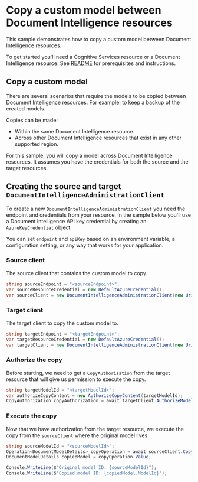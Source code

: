 # Copy a custom model between Document Intelligence resources

This sample demonstrates how to copy a custom model between Document Intelligence resources.

To get started you'll need a Cognitive Services resource or a Document Intelligence resource. See [README][README] for prerequisites and instructions.

## Copy a custom model

There are several scenarios that require the models to be copied between Document Intelligence resources. For example: to keep a backup of the created models.

Copies can be made:
- Within the same Document Intelligence resource.
- Across other Document Intelligence resources that exist in any other supported region.

For this sample, you will copy a model across Document Intelligence resources. It assumes you have the credentials for both the source and the target resources.

## Creating the source and target `DocumentIntelligenceAdministrationClient`

To create a new `DocumentIntelligenceAdministrationClient` you need the endpoint and credentials from your resource. In the sample below you'll use a Document Intelligence API key credential by creating an `AzureKeyCredential` object.

You can set `endpoint` and `apiKey` based on an environment variable, a configuration setting, or any way that works for your application.

### Source client

The source client that contains the custom model to copy.

```C# Snippet:DocumentIntelligenceSampleCreateCopySourceClient
string sourceEndpoint = "<sourceEndpoint>";
var sourceResourceCredential = new DefaultAzureCredential();
var sourceClient = new DocumentIntelligenceAdministrationClient(new Uri(sourceEndpoint), sourceResourceCredential);
```

### Target client

The target client to copy the custom model to.

```C# Snippet:DocumentIntelligenceSampleCreateCopyTargetClient
string targetEndpoint = "<targetEndpoint>";
var targetResourceCredential = new DefaultAzureCredential();
var targetClient = new DocumentIntelligenceAdministrationClient(new Uri(targetEndpoint), targetResourceCredential);
```

### Authorize the copy

Before starting, we need to get a `CopyAuthorization` from the target resource that will give us permission to execute the copy.
```C# Snippet:DocumentIntelligenceSampleGetCopyAuthorization
string targetModelId = "<targetModelId>";
var authorizeCopyContent = new AuthorizeCopyContent(targetModelId);
CopyAuthorization copyAuthorization = await targetClient.AuthorizeModelCopyAsync(authorizeCopyContent);
```

### Execute the copy

Now that we have authorization from the target resource, we execute the copy from the `sourceClient` where the original model lives.

```C# Snippet:DocumentIntelligenceSampleCreateCopyModel
string sourceModelId = "<sourceModelId>";
Operation<DocumentModelDetails> copyOperation = await sourceClient.CopyModelToAsync(WaitUntil.Completed, sourceModelId, copyAuthorization);
DocumentModelDetails copiedModel = copyOperation.Value;

Console.WriteLine($"Original model ID: {sourceModelId}");
Console.WriteLine($"Copied model ID: {copiedModel.ModelId}");
```

[README]: https://github.com/Azure/azure-sdk-for-net/tree/main/sdk/documentintelligence/Azure.AI.DocumentIntelligence#getting-started
